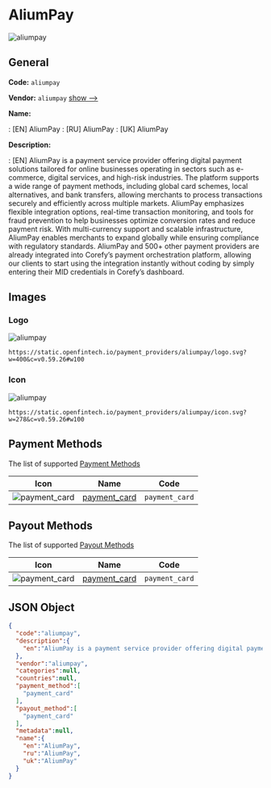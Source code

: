 
# AliumPay 
![aliumpay](https://static.openfintech.io/payment_providers/aliumpay/logo.svg?w=400&c=v0.59.26#w100)  

## General 
 
**Code:** `aliumpay` 
 
**Vendor:** `aliumpay` [show -->](/vendors/aliumpay/) 
 
**Name:** 
 
:	[EN] AliumPay 
:	[RU] AliumPay 
:	[UK] AliumPay 
 
**Description:** 
 
: [EN] AliumPay is a payment service provider offering digital payment solutions tailored for online businesses operating in sectors such as e-commerce, digital services, and high-risk industries. The platform supports a wide range of payment methods, including global card schemes, local alternatives, and bank transfers, allowing merchants to process transactions securely and efficiently across multiple markets. AliumPay emphasizes flexible integration options, real-time transaction monitoring, and tools for fraud prevention to help businesses optimize conversion rates and reduce payment risk. With multi-currency support and scalable infrastructure, AliumPay enables merchants to expand globally while ensuring compliance with regulatory standards. AliumPay and 500+ other payment providers are already integrated into Corefy’s payment orchestration platform, allowing our clients to start using the integration instantly without coding by simply entering their MID credentials in Corefy’s dashboard. 
 

## Images 

### Logo 
 
![aliumpay](https://static.openfintech.io/payment_providers/aliumpay/logo.svg?w=400&c=v0.59.26#w100)  

```
https://static.openfintech.io/payment_providers/aliumpay/logo.svg?w=400&c=v0.59.26#w100
```  

### Icon 
 
![aliumpay](https://static.openfintech.io/payment_providers/aliumpay/icon.svg?w=278&c=v0.59.26#w100)  

```
https://static.openfintech.io/payment_providers/aliumpay/icon.svg?w=278&c=v0.59.26#w100
```  

## Payment Methods 
 
The list of supported [Payment Methods](/payment-methods/) 

|Icon|Name|Code| 
|:---:|:---:|:---:| 
|![payment_card](https://static.openfintech.io/payment_methods/payment_card/icon.svg?w=278&c=v0.59.26#w100) |[payment_card](/payment-methods/payment_card/)|`payment_card`| 
 

## Payout Methods 
 
The list of supported [Payout Methods](/payout-methods/) 

|Icon|Name|Code| 
|:---:|:---:|:---:| 
|![payment_card](https://static.openfintech.io/payout_methods/payment_card/icon.svg?w=278&c=v0.59.26#w40) |[payment_card](payout-methodspayment_card/)|`payment_card`| 
 

## JSON Object 

```json
{
  "code":"aliumpay",
  "description":{
    "en":"AliumPay is a payment service provider offering digital payment solutions tailored for online businesses operating in sectors such as e-commerce, digital services, and high-risk industries. The platform supports a wide range of payment methods, including global card schemes, local alternatives, and bank transfers, allowing merchants to process transactions securely and efficiently across multiple markets. AliumPay emphasizes flexible integration options, real-time transaction monitoring, and tools for fraud prevention to help businesses optimize conversion rates and reduce payment risk. With multi-currency support and scalable infrastructure, AliumPay enables merchants to expand globally while ensuring compliance with regulatory standards. AliumPay and 500+ other payment providers are already integrated into Corefy\u2019s payment orchestration platform, allowing our clients to start using the integration instantly without coding by simply entering their MID credentials in Corefy\u2019s dashboard."
  },
  "vendor":"aliumpay",
  "categories":null,
  "countries":null,
  "payment_method":[
    "payment_card"
  ],
  "payout_method":[
    "payment_card"
  ],
  "metadata":null,
  "name":{
    "en":"AliumPay",
    "ru":"AliumPay",
    "uk":"AliumPay"
  }
}
```  
